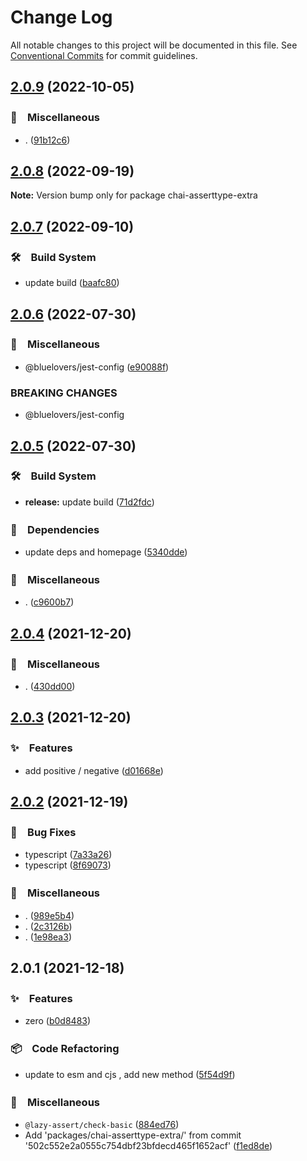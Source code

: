# Change Log

All notable changes to this project will be documented in this file.
See [Conventional Commits](https://conventionalcommits.org) for commit guidelines.

## [2.0.9](https://github.com/bluelovers/ws-jest/compare/chai-asserttype-extra@2.0.8...chai-asserttype-extra@2.0.9) (2022-10-05)



### 🔖　Miscellaneous

* . ([91b12c6](https://github.com/bluelovers/ws-jest/commit/91b12c6bc04507d895c2b5439798d2b9f86d17aa))



## [2.0.8](https://github.com/bluelovers/ws-jest/compare/chai-asserttype-extra@2.0.7...chai-asserttype-extra@2.0.8) (2022-09-19)

**Note:** Version bump only for package chai-asserttype-extra





## [2.0.7](https://github.com/bluelovers/ws-jest/compare/chai-asserttype-extra@2.0.6...chai-asserttype-extra@2.0.7) (2022-09-10)



### 🛠　Build System

* update build ([baafc80](https://github.com/bluelovers/ws-jest/commit/baafc80e84ea5d2470db07ce356c3be2df87a7be))



## [2.0.6](https://github.com/bluelovers/ws-jest/compare/chai-asserttype-extra@2.0.5...chai-asserttype-extra@2.0.6) (2022-07-30)


### 🔖　Miscellaneous

* @bluelovers/jest-config ([e90088f](https://github.com/bluelovers/ws-jest/commit/e90088f5a3585b360cf6b68404cf06bb37da93e0))


### BREAKING CHANGES

* @bluelovers/jest-config





## [2.0.5](https://github.com/bluelovers/ws-jest/compare/chai-asserttype-extra@2.0.4...chai-asserttype-extra@2.0.5) (2022-07-30)


### 🛠　Build System

* **release:** update build ([71d2fdc](https://github.com/bluelovers/ws-jest/commit/71d2fdc71463d67c9b49924a5a2dd1783db69747))


### 📌　Dependencies

* update deps and homepage ([5340dde](https://github.com/bluelovers/ws-jest/commit/5340dde4e3f5c04c77df0cf7c99fa61c09dabf9f))


### 🔖　Miscellaneous

* . ([c9600b7](https://github.com/bluelovers/ws-jest/commit/c9600b7a6a06ffc7d6634bef5675051e261d0400))





## [2.0.4](https://github.com/bluelovers/chai-asserttype-extra/compare/chai-asserttype-extra@2.0.3...chai-asserttype-extra@2.0.4) (2021-12-20)


### 🔖　Miscellaneous

* . ([430dd00](https://github.com/bluelovers/chai-asserttype-extra/commit/430dd00085dffda3774e53cd404b57fc0fc3261b))





## [2.0.3](https://github.com/bluelovers/chai-asserttype-extra/compare/chai-asserttype-extra@2.0.2...chai-asserttype-extra@2.0.3) (2021-12-20)


### ✨　Features

* add positive / negative ([d01668e](https://github.com/bluelovers/chai-asserttype-extra/commit/d01668e42157a7ae0bd0a2a6612fea5bfca01f9d))





## [2.0.2](https://github.com/bluelovers/chai-asserttype-extra/compare/chai-asserttype-extra@2.0.1...chai-asserttype-extra@2.0.2) (2021-12-19)


### 🐛　Bug Fixes

* typescript ([7a33a26](https://github.com/bluelovers/chai-asserttype-extra/commit/7a33a2677b67a29da1de6b1c4ac483e83837afa8))
* typescript ([8f69073](https://github.com/bluelovers/chai-asserttype-extra/commit/8f69073e336d2b27962315a405221ec904e203e7))


### 🔖　Miscellaneous

* . ([989e5b4](https://github.com/bluelovers/chai-asserttype-extra/commit/989e5b405663b53a07155ee09c194b6898411431))
* . ([2c3126b](https://github.com/bluelovers/chai-asserttype-extra/commit/2c3126b33a92cbe58723c5ee90490b5f68fabe0a))
* . ([1e98ea3](https://github.com/bluelovers/chai-asserttype-extra/commit/1e98ea3df7b733e2d4be6957e42188c747eb80bf))





## 2.0.1 (2021-12-18)


### ✨　Features

* zero ([b0d8483](https://github.com/bluelovers/chai-asserttype-extra/commit/b0d8483e9624df36625558252e8ffba219f6764a))


### 📦　Code Refactoring

* update to esm and cjs , add new method ([5f54d9f](https://github.com/bluelovers/chai-asserttype-extra/commit/5f54d9ff726e947e60f1bcdaa49aaf05df50cbef))


### 🔖　Miscellaneous

* `@lazy-assert/check-basic` ([884ed76](https://github.com/bluelovers/chai-asserttype-extra/commit/884ed76a3943828a3d9b7c81684ca2ed086b2d05))
* Add 'packages/chai-asserttype-extra/' from commit '502c552e2a0555c754dbf23bfdecd465f1652acf' ([f1ed8de](https://github.com/bluelovers/chai-asserttype-extra/commit/f1ed8de22bd239acf7c175c3543c00f0a63f8852))
